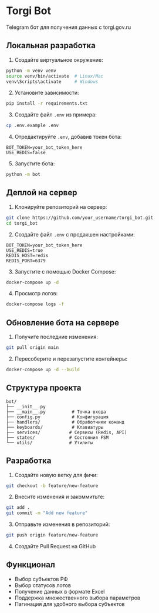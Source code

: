 # Torgi Bot

Telegram бот для получения данных с torgi.gov.ru

## Локальная разработка

1. Создайте виртуальное окружение:
```bash
python -m venv venv
source venv/bin/activate  # Linux/Mac
venv\Scripts\activate     # Windows
```

2. Установите зависимости:
```bash
pip install -r requirements.txt
```

3. Создайте файл `.env` из примера:
```bash
cp .env.example .env
```

4. Отредактируйте `.env`, добавив токен бота:
```
BOT_TOKEN=your_bot_token_here
USE_REDIS=false
```

5. Запустите бота:
```bash
python -m bot
```

## Деплой на сервер

1. Клонируйте репозиторий на сервер:
```bash
git clone https://github.com/your_username/torgi_bot.git
cd torgi_bot
```

2. Создайте файл `.env` с продакшен настройками:
```
BOT_TOKEN=your_bot_token_here
USE_REDIS=true
REDIS_HOST=redis
REDIS_PORT=6379
```

3. Запустите с помощью Docker Compose:
```bash
docker-compose up -d
```

4. Просмотр логов:
```bash
docker-compose logs -f
```

## Обновление бота на сервере

1. Получите последние изменения:
```bash
git pull origin main
```

2. Пересоберите и перезапустите контейнеры:
```bash
docker-compose up -d --build
```

## Структура проекта

```
bot/
├── __init__.py
├── __main__.py          # Точка входа
├── config.py            # Конфигурация
├── handlers/            # Обработчики команд
├── keyboards/           # Клавиатуры
├── services/           # Сервисы (Redis, API)
├── states/             # Состояния FSM
└── utils/              # Утилиты
```

## Разработка

1. Создайте новую ветку для фичи:
```bash
git checkout -b feature/new-feature
```

2. Внесите изменения и закоммитьте:
```bash
git add .
git commit -m "Add new feature"
```

3. Отправьте изменения в репозиторий:
```bash
git push origin feature/new-feature
```

4. Создайте Pull Request на GitHub

## Функционал

- Выбор субъектов РФ
- Выбор статусов лотов
- Получение данных в формате Excel
- Поддержка множественного выбора параметров
- Пагинация для удобного выбора субъектов
